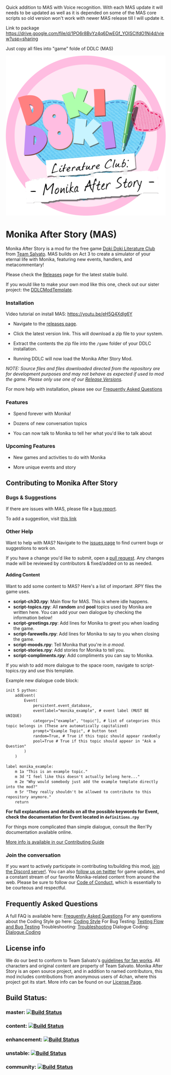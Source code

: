 Quick addition to MAS with Voice recognition.
With each MAS update it will needs to be updated as well as it is depended on some of the MAS core scripts so old version won't work with newer MAS release till I will update it.

Link to package https://drive.google.com/file/d/1PO6r8BvYz4q6DwEGf_YOISCIfdO1Ni4d/view?usp=sharing

Just copy all files into "game" folde of DDLC (MAS)


![Monika After Story](https://github.com/Backdash/MonikaModDev/blob/master/Monika%20After%20Story/game/mod_assets/menu_new.png?raw=True)

# Monika After Story (MAS)
Monika After Story is a mod for the free game [Doki Doki Literature Club](https://www.ddlc.moe) from [Team Salvato](http://teamsalvato.com/). MAS builds on Act 3 to create a simulator of your eternal life with Monika, featuring new events, handlers, and metacommentary!

Please check the [Releases](http://www.monikaafterstory.com/releases.html) page for the latest stable build.

If you would like to make your own mod like this one, check out our sister project: the [DDLCModTemplate](https://github.com/therationalpi/DDLCModTemplate).

### Installation

Video tutorial on install MAS: https://youtu.be/eH5Q4Xdlg6Y

* Navigate to the [releases page](http://www.monikaafterstory.com/releases.html).

* Click the latest version link. This will download a zip file to your system.

* Extract the contents the zip file into the `/game` folder of your DDLC installation.

* Running DDLC will now load the Monika After Story Mod.

*NOTE: Source files and files downloaded directed from the repository are for development purposes and may not behave as expected if used to mod the game. Please only use one of our [Release Versions](https://github.com/Backdash/MonikaModDev/releases).*

For more help with installation, please see our [Frequently Asked Questions](https://github.com/Monika-After-Story/MonikaModDev/wiki/FAQ)

### Features

* Spend forever with Monika!

* Dozens of new conversation topics

* You can now talk to Monika to tell her what you'd like to talk about

### Upcoming Features

* New games and activities to do with Monika

* More unique events and story


## Contributing to Monika After Story

### Bugs & Suggestions
If there are issues with MAS, please file a [bug report](https://github.com/Backdash/MonikaModDev/issues/new?labels=bug&body=Describe%20bug%20and%20steps%20for%20reproduction%20here&title=%5BBug%5D%20-%20).

To add a suggestion, visit [this link](https://github.com/Backdash/MonikaModDev/issues/new?labels=suggestion&body=Your%20suggestion%20goes%20here&title=%5BSuggestion%5D%20-%20)

 ### Other Help
 Want to help with MAS? Navigate to the [issues page](https://github.com/Backdash/MonikaModDev/issues) to find current bugs or suggestions to work on.

If you have a change you'd like to submit, open a [pull request](https://github.com/Backdash/MonikaModDev/pulls). Any changes made will be reviewed by contributors & fixed/added on to as needed.

#### Adding Content
Want to add some content to MAS? Here's a list of important .RPY files the game uses.

- **script-ch30.rpy**: Main flow for MAS. This is where idle happens.
- **script-topics.rpy**: All **random** and **pool** topics used by Monika are written here. You can add your own dialogue by checking the information below!
- **script-greetings.rpy**: Add lines for Monika to greet you when loading the game.
- **script-farewells.rpy**: Add lines for Monika to say to you when closing the game.
- **script-moods.rpy**: Tell Monika that you're in _a mood_.
- **script-stories.rpy**: Add stories for Monika to tell you.
- **script-compliments.rpy**: Add compliments you can say to Monika.

If you wish to add more dialogue to the space room, navigate to script-topics.rpy and use this template.

Example new dialogue code block:
```renpy
init 5 python:
    addEvent(
        Event(
            persistent.event_database,
            eventlabel="monika_example", # event label (MUST BE UNIQUE)
            category=["example", "topic"], # list of categories this topic belongs in (These are automatically capitalized)
            prompt="Example Topic", # button text
            random=True, # True if this topic should appear randomly
            pool=True # True if this topic should appear in "Ask a Question"
        )
    )

label monika_example:
    m 1a "This is an example topic."
    m 3d "I feel like this doesn't actually belong here..."
    m 2e "Why would somebody just add the example template directly into the mod?"
    m 5r "They really shouldn't be allowed to contribute to this repository anymore."
    return
```
**For full explanations and details on all the possible keywords for Event, check the documentation for Event located in `definitions.rpy`**

For things more complicated than simple dialogue, consult the Ren'Py documentation available online.

[More info is available in our Contributing Guide](https://github.com/Monika-After-Story/MonikaModDev/wiki/Contributing-Guidelines)

 ### Join the conversation
 If you want to actively participate in contributing to/building this mod, [join the Discord server!](https://discord.gg/K2KuJeX). You can also [follow us on twitter](https://twitter.com/MonikaAfterMod) for game updates, and a constant stream of our favorite Monika-related content from around the web. Please be sure to follow our [Code of Conduct](https://github.com/Monika-After-Story/MonikaModDev/wiki/Code-of-Conduct), which is essentially to be courteous and respectful.

## Frequently Asked Questions

A full FAQ is available here: [Frequently Asked Questions](https://github.com/Monika-After-Story/MonikaModDev/wiki/FAQ)
For any questions about the Coding Style go here: [Coding Style](https://github.com/Monika-After-Story/MonikaModDev/wiki/Coding-Style)
For Bug Testing: [Testing Flow and Bug Testing](https://github.com/Monika-After-Story/MonikaModDev/wiki/Testing-Flow-and-Bug-Testing)
Troubleshooting: [Troubleshooting](https://github.com/Monika-After-Story/MonikaModDev/wiki/Troubleshooting) Dialogue Coding: [Dialogue Coding](https://github.com/Monika-After-Story/MonikaModDev/wiki/Dialogue-Coding)
## License info

We do our best to conform to Team Salvato's [guidelines for fan works](http://teamsalvato.com/ip-guidelines/). All characters and original content are property of Team Salvato. Monika After Story is an open source project, and in addition to named contributors, this mod includes contributions from anonymous users of 4chan, where this project got its start. More info can be found on our [License Page](https://github.com/Monika-After-Story/MonikaModDev/wiki/License-and-Team-Salvato-Guidelines).

## Build Status:
### master: [![Build Status](https://travis-ci.org/Monika-After-Story/MonikaModDev.svg?branch=master)](https://travis-ci.org/Monika-After-Story/MonikaModDev)
### content: [![Build Status](https://travis-ci.org/Monika-After-Story/MonikaModDev.svg?branch=content)](https://travis-ci.org/Monika-After-Story/MonikaModDev)
### enhancement: [![Build Status](https://travis-ci.org/Monika-After-Story/MonikaModDev.svg?branch=enhancement)](https://travis-ci.org/Monika-After-Story/MonikaModDev)
### unstable: [![Build Status](https://travis-ci.org/Monika-After-Story/MonikaModDev.svg?branch=unstable)](https://travis-ci.org/Monika-After-Story/MonikaModDev)
### community: [![Build Status](https://travis-ci.org/Monika-After-Story/MonikaModDev.svg?branch=community)](https://travis-ci.org/Monika-After-Story/MonikaModDev)
